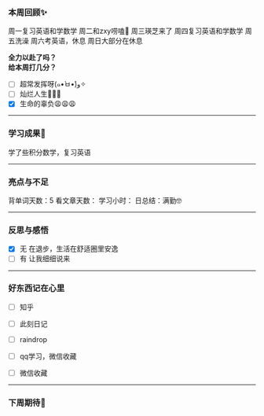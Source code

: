 ### 本周回顾✨
周一复习英语和学数学
周二和zxy唠嗑🥲
周三瑛芝来了
周四复习英语和学数学
周五洗澡
周六考英语，休息
周日大部分在休息

**全力以赴了吗？**  
**给本周打几分？**

- [ ] 超常发挥呀(๑•̀ㅂ•́)و✧
- [ ] 灿烂人生🌊🌊🌊
- [x] 生命的辜负😩😩😩
---

### 学习成果🎊
学了些积分数学，复习英语


---
### 亮点与不足
背单词天数：5
看文章天数：
学习小时：
日总结：满勤🤓



---
### 反思与感悟
- [x] 无
在退步，生活在舒适圈里安逸
- [ ] 有
让我细细说来

---
### 好东西记在心里
- [ ] 知乎
- [ ] 此刻日记
- [ ] raindrop
- [ ] qq学习，微信收藏
- [ ] 微信收藏




---

### 下周期待🦊

